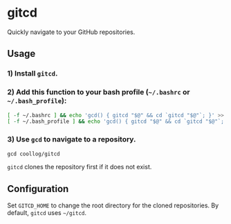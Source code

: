 # gitcd

Quickly navigate to your GitHub repositories.

## Usage

### 1) Install `gitcd`.

### 2) Add this function to your bash profile (`~/.bashrc` or `~/.bash_profile`):

```bash
[ -f ~/.bashrc ] && echo 'gcd() { gitcd "$@" && cd `gitcd "$@"`; }' >> ~/.bashrc && . ~/.bashrc
[ -f ~/.bash_profile ] && echo 'gcd() { gitcd "$@" && cd `gitcd "$@"`; }' >> ~/.bash_profile && . ~/.bash_profile
```

### 3) Use `gcd` to navigate to a repository.

```bash
gcd coollog/gitcd
```

`gitcd` clones the repository first if it does not exist.

## Configuration

Set `GITCD_HOME` to change the root directory for the cloned repositories. By default, `gitcd` uses `~/gitcd`.
